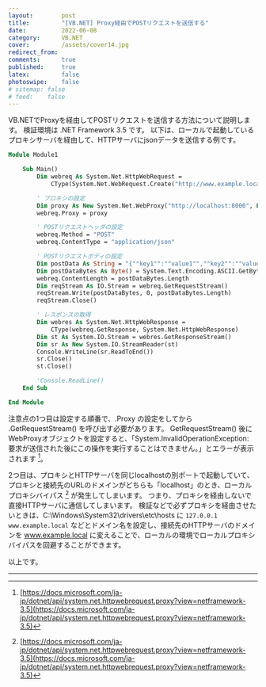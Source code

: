 ```yaml
---
layout:        post
title:         "[VB.NET] Proxy経由でPOSTリクエストを送信する"
date:          2022-06-08
category:      VB.NET
cover:         /assets/cover14.jpg
redirect_from:
comments:      true
published:     true
latex:         false
photoswipe:    false
# sitemap: false
# feed:    false
---
```


VB.NETでProxyを経由してPOSTリクエストを送信する方法について説明します。
検証環境は .NET Framework 3.5 です。
以下は、ローカルで起動しているプロキシサーバを経由して、HTTPサーバにjsonデータを送信する例です。

<!-- markdown-link-check-disable -->
```vb
Module Module1

    Sub Main()
        Dim webreq As System.Net.HttpWebRequest =
            CType(System.Net.WebRequest.Create("http://www.example.local/test"), System.Net.HttpWebRequest)

        ' プロキシの設定
        Dim proxy As New System.Net.WebProxy("http://localhost:8000", False)
        webreq.Proxy = proxy

        ' POSTリクエストヘッダの設定
        webreq.Method = "POST"
        webreq.ContentType = "application/json"

        ' POSTリクエストボディの設定
        Dim postData As String = "{""key1"":""value1"",""key2"":""value2""}"
        Dim postDataBytes As Byte() = System.Text.Encoding.ASCII.GetBytes(postData)
        webreq.ContentLength = postDataBytes.Length
        Dim reqStream As IO.Stream = webreq.GetRequestStream()
        reqStream.Write(postDataBytes, 0, postDataBytes.Length)
        reqStream.Close()

        ' レスポンスの取得
        Dim webres As System.Net.HttpWebResponse =
            CType(webreq.GetResponse, System.Net.HttpWebResponse)
        Dim st As System.IO.Stream = webres.GetResponseStream()
        Dim sr As New System.IO.StreamReader(st)
        Console.WriteLine(sr.ReadToEnd())
        sr.Close()
        st.Close()

        'Console.ReadLine()
    End Sub

End Module
```
<!-- markdown-link-check-enable-->

注意点の1つ目は設定する順番で、.Proxy の設定をしてから .GetRequestStream() を呼び出す必要があります。
GetRequestStream() 後にWebProxyオブジェクトを設定すると、「System.InvalidOperationException: 要求が送信された後にこの操作を実行することはできません。」とエラーが表示されます [^1]。

2つ目は、プロキシとHTTPサーバを同じlocalhostの別ポートで起動していて、プロキシと接続先のURLのドメインがどちらも「localhost」のとき、ローカルプロキシバイパス [^1] が発生してしまいます。
つまり、プロキシを経由しないで直接HTTPサーバに通信してしまいます。
検証などで必ずプロキシを経由させたいときは、C:\Windows\System32\drivers\etc\hosts に `127.0.0.1 www.example.local` などとドメイン名を設定し、接続先のHTTPサーバのドメインを www.example.local に変えることで、ローカルの環境でローカルプロキシバイパスを回避することができます。

以上です。

---

<!-- markdown-link-check-disable -->
[^1]: [https://docs.microsoft.com/ja-jp/dotnet/api/system.net.httpwebrequest.proxy?view=netframework-3.5](https://docs.microsoft.com/ja-jp/dotnet/api/system.net.httpwebrequest.proxy?view=netframework-3.5)
<!-- markdown-link-check-enable-->
